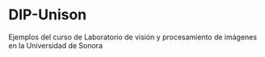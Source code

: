 # DIP-Unison
Ejemplos del curso de Laboratorio de visión y procesamiento de imágenes en la Universidad de Sonora

